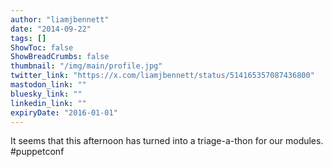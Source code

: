 ```yaml
---
author: "liamjbennett"
date: "2014-09-22"
tags: []
ShowToc: false
ShowBreadCrumbs: false
thumbnail: "/img/main/profile.jpg"
twitter_link: "https://x.com/liamjbennett/status/514165357087436800"
mastodon_link: ""
bluesky_link: ""
linkedin_link: ""
expiryDate: "2016-01-01"
---
```


It seems that this afternoon has turned into a triage-a-thon for our modules. #puppetconf

